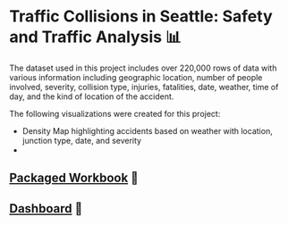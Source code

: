 # Traffic Collisions in Seattle: Safety and Traffic Analysis 📊

The dataset used in this project includes over 220,000 rows of data with various information including geographic location, number of people involved, severity, collision type, injuries, fatalities, date, weather, time of day, and the kind of location of the accident.

The following visualizations were created for this project:
- Density Map highlighting accidents based on weather with location, junction type, date, and severity
- 

## [Packaged Workbook](https://github.com/englands/Tableau/blob/main/Case%20Studies%20and%20Projects/Udemy/Traffic%20Collisions%20in%20Seattle%3A%20Safety%20and%20Traffic%20Analysis/Traffic%20Collisions%20in%20Seattle.twbx) 📔

## [Dashboard](https://github.com/englands/Tableau/blob/main/Case%20Studies%20and%20Projects/Udemy/Traffic%20Collisions%20in%20Seattle%3A%20Safety%20and%20Traffic%20Analysis/Seattle%20Traffic%20Collisions%20Dashboard.png) 📔

